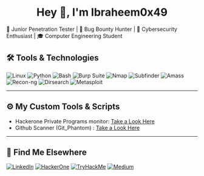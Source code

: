 <h1 align="center">Hey 👋, I'm Ibraheem0x49 </h1>


🎯 Junior Penetration Tester | 🐞 Bug Bounty Hunter | 🔐 Cybersecurity Enthusiast | 🎓 Computer Engineering Student

## 🛠️ Tools & Technologies

![Linux](https://img.shields.io/badge/Linux-FCC624?style=flat&logo=linux&logoColor=black)
![Python](https://img.shields.io/badge/Python-3776AB?style=flat&logo=python&logoColor=white)
![Bash](https://img.shields.io/badge/Bash-4EAA25?style=flat&logo=gnubash&logoColor=white)
![Burp Suite](https://img.shields.io/badge/Burp_Suite-FE7B16?style=flat&logo=burpsuite&logoColor=white)
![Nmap](https://img.shields.io/badge/Nmap-0077C2?style=flat&logo=gnu-bash&logoColor=white)
![Subfinder](https://img.shields.io/badge/Subfinder-D14836?style=flat&logo=go&logoColor=white)
![Amass](https://img.shields.io/badge/Amass-00ADD8?style=flat&logo=go&logoColor=white)
![Recon-ng](https://img.shields.io/badge/Recon--ng-2A2A2A?style=flat&logo=python&logoColor=white)
![Dirsearch](https://img.shields.io/badge/Dirsearch-0A0A0A?style=flat&logo=python&logoColor=white)
![Metasploit](https://img.shields.io/badge/Metasploit-00457C?style=flat&logo=metasploit&logoColor=white)

---

## ⚙️ My Custom Tools & Scripts
- Hackerone Private Programs monitor: [Take a Look Here](https://github.com/Ibraheem7304/hackerone-private-programs-monitoring)
- Github Scanner (Git_Phantom) : [Take a Look Here](https://github.com/Ibraheem7304/Git_Phantom)

---

## 🔗 Find Me Elsewhere

[![LinkedIn](https://img.shields.io/badge/LinkedIn-%230077B5.svg?&style=for-the-badge&logo=linkedin&logoColor=white)](https://www.linkedin.com/in/ibraheem-elmougy)
[![HackerOne](https://img.shields.io/badge/HackerOne-%23212121.svg?&style=for-the-badge&logo=hackerone&logoColor=white)](https://hackerone.com/ibraheem0x49)
[![TryHackMe](https://img.shields.io/badge/TryHackMe-%23212C42.svg?&style=for-the-badge&logo=tryhackme&logoColor=white)](https://tryhackme.com/p/Ibraheem0x49)
[![Medium](https://img.shields.io/badge/Medium-%23000000.svg?&style=for-the-badge&logo=medium&logoColor=white)](https://medium.com/@Ibraheem0x49)
